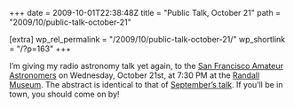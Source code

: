 +++
date = 2009-10-01T22:38:48Z
title = "Public Talk, October 21"
path = "2009/10/public-talk-october-21"

[extra]
wp_rel_permalink = "/2009/10/public-talk-october-21/"
wp_shortlink = "/?p=163"
+++

I’m giving my radio astronomy talk yet again, to the
[San Francisco Amateur Astronomers](http://www.sfaa-astronomy.org/) on
Wednesday, October 21st, at 7:30 PM at the
[Randall Museum](http://www.randallmuseum.org/). The abstract is identical to
that of [September’s talk](./2009/public-talk-september-11.md). If you’ll be
in town, you should come on by!
